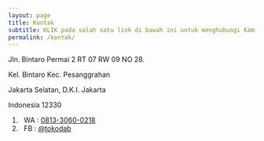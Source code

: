 ```yaml
---
layout: page
title: Kontak
subtitle: KLIK pada salah satu link di bawah ini untuk menghubungi Kami
permalink: /kontak/
---
```


Jln. Bintaro Permai 2 RT 07 RW 09 NO 28.

Kel. Bintaro Kec. Pesanggrahan

Jakarta Selatan, D.K.I. Jakarta

Indonesia 12330


<ol class="mt3">
	<li><i class="fa fa-whatsapp fa-lg green" aria-hidden="true"></i>&nbsp; WA : <a href="https://api.whatsapp.com/send?phone=6281330600218&amp;text=Halo%20tokodab.com" onclick="klikPesan()" title="Klik untuk chat WA">0813-3060-0218</a></li>
	<li><i class="fa fa-facebook-square fa-lg blue" aria-hidden="true"></i>&nbsp; FB : <a href="https://m.me/tokodab" onclick="klikPesan()" title="Klik untuk ke Facebook Toko Dab">@tokodab</a></li>
</ol>
